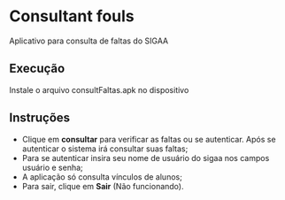 # Consultant fouls
  Aplicativo para consulta de faltas do SIGAA 

## Execução
  Instale o arquivo consultFaltas.apk no dispositivo
   
## Instruções
  * Clique em **consultar** para verificar as faltas ou se autenticar. Após se autenticar o sistema irá consultar suas faltas; 
  * Para se autenticar insira seu nome de usuário do sigaa nos campos usuário e senha;
  * A aplicação só consulta vínculos de alunos;
  * Para sair, clique em **Sair** (Não funcionando).
  
